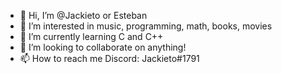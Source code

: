- 👋 Hi, I’m @Jackieto or Esteban
- 👀 I’m interested in music, programming, math, books, movies
- 🌱 I’m currently learning C and C++
- 💞️ I’m looking to collaborate on anything!
- 📫 How to reach me
      Discord: Jackieto#1791

<!---
Jackieto/Jackieto is a ✨ special ✨ repository because its `README.md` (this file) appears on your GitHub profile.
You can click the Preview link to take a look at your changes.
--->
